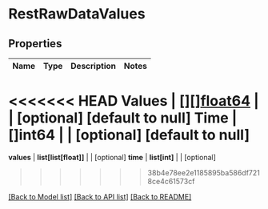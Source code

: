 # RestRawDataValues

## Properties
Name | Type | Description | Notes
------------ | ------------- | ------------- | -------------
<<<<<<< HEAD
**Values** | [**[][]float64**](array.md) |  | [optional] [default to null]
**Time** | **[]int64** |  | [optional] [default to null]
=======
**values** | **list[list[float]]** |  | [optional] 
**time** | **list[int]** |  | [optional] 
>>>>>>> 38b4e78ee2e1185895ba586df7218ce4c61573cf

[[Back to Model list]](../README.md#documentation-for-models) [[Back to API list]](../README.md#documentation-for-api-endpoints) [[Back to README]](../README.md)


